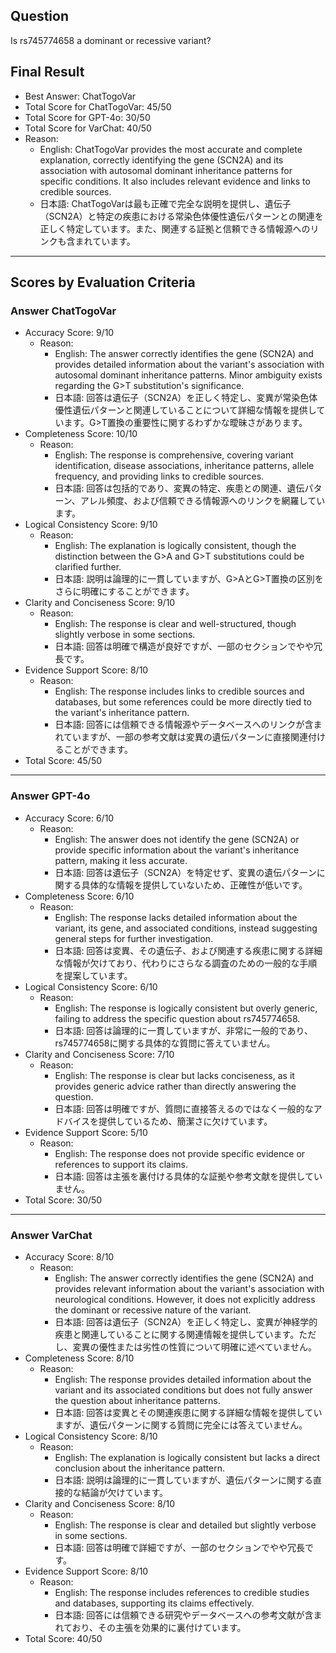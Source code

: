 ## Question

Is rs745774658 a dominant or recessive variant?

## Final Result

- Best Answer: ChatTogoVar
- Total Score for ChatTogoVar: 45/50
- Total Score for GPT-4o: 30/50
- Total Score for VarChat: 40/50
- Reason:
  - English: ChatTogoVar provides the most accurate and complete explanation, correctly identifying the gene (SCN2A) and its association with autosomal dominant inheritance patterns for specific conditions. It also includes relevant evidence and links to credible sources.
  - 日本語: ChatTogoVarは最も正確で完全な説明を提供し、遺伝子（SCN2A）と特定の疾患における常染色体優性遺伝パターンとの関連を正しく特定しています。また、関連する証拠と信頼できる情報源へのリンクも含まれています。

---

## Scores by Evaluation Criteria

### Answer ChatTogoVar
- Accuracy Score: 9/10
  - Reason: 
    - English: The answer correctly identifies the gene (SCN2A) and provides detailed information about the variant's association with autosomal dominant inheritance patterns. Minor ambiguity exists regarding the G>T substitution's significance.
    - 日本語: 回答は遺伝子（SCN2A）を正しく特定し、変異が常染色体優性遺伝パターンと関連していることについて詳細な情報を提供しています。G>T置換の重要性に関するわずかな曖昧さがあります。
- Completeness Score: 10/10
  - Reason: 
    - English: The response is comprehensive, covering variant identification, disease associations, inheritance patterns, allele frequency, and providing links to credible sources.
    - 日本語: 回答は包括的であり、変異の特定、疾患との関連、遺伝パターン、アレル頻度、および信頼できる情報源へのリンクを網羅しています。
- Logical Consistency Score: 9/10
  - Reason: 
    - English: The explanation is logically consistent, though the distinction between the G>A and G>T substitutions could be clarified further.
    - 日本語: 説明は論理的に一貫していますが、G>AとG>T置換の区別をさらに明確にすることができます。
- Clarity and Conciseness Score: 9/10
  - Reason: 
    - English: The response is clear and well-structured, though slightly verbose in some sections.
    - 日本語: 回答は明確で構造が良好ですが、一部のセクションでやや冗長です。
- Evidence Support Score: 8/10
  - Reason: 
    - English: The response includes links to credible sources and databases, but some references could be more directly tied to the variant's inheritance pattern.
    - 日本語: 回答には信頼できる情報源やデータベースへのリンクが含まれていますが、一部の参考文献は変異の遺伝パターンに直接関連付けることができます。
- Total Score: 45/50

---

### Answer GPT-4o
- Accuracy Score: 6/10
  - Reason: 
    - English: The answer does not identify the gene (SCN2A) or provide specific information about the variant's inheritance pattern, making it less accurate.
    - 日本語: 回答は遺伝子（SCN2A）を特定せず、変異の遺伝パターンに関する具体的な情報を提供していないため、正確性が低いです。
- Completeness Score: 6/10
  - Reason: 
    - English: The response lacks detailed information about the variant, its gene, and associated conditions, instead suggesting general steps for further investigation.
    - 日本語: 回答は変異、その遺伝子、および関連する疾患に関する詳細な情報が欠けており、代わりにさらなる調査のための一般的な手順を提案しています。
- Logical Consistency Score: 6/10
  - Reason: 
    - English: The response is logically consistent but overly generic, failing to address the specific question about rs745774658.
    - 日本語: 回答は論理的に一貫していますが、非常に一般的であり、rs745774658に関する具体的な質問に答えていません。
- Clarity and Conciseness Score: 7/10
  - Reason: 
    - English: The response is clear but lacks conciseness, as it provides generic advice rather than directly answering the question.
    - 日本語: 回答は明確ですが、質問に直接答えるのではなく一般的なアドバイスを提供しているため、簡潔さに欠けています。
- Evidence Support Score: 5/10
  - Reason: 
    - English: The response does not provide specific evidence or references to support its claims.
    - 日本語: 回答は主張を裏付ける具体的な証拠や参考文献を提供していません。
- Total Score: 30/50

---

### Answer VarChat
- Accuracy Score: 8/10
  - Reason: 
    - English: The answer correctly identifies the gene (SCN2A) and provides relevant information about the variant's association with neurological conditions. However, it does not explicitly address the dominant or recessive nature of the variant.
    - 日本語: 回答は遺伝子（SCN2A）を正しく特定し、変異が神経学的疾患と関連していることに関する関連情報を提供しています。ただし、変異の優性または劣性の性質について明確に述べていません。
- Completeness Score: 8/10
  - Reason: 
    - English: The response provides detailed information about the variant and its associated conditions but does not fully answer the question about inheritance patterns.
    - 日本語: 回答は変異とその関連疾患に関する詳細な情報を提供していますが、遺伝パターンに関する質問に完全には答えていません。
- Logical Consistency Score: 8/10
  - Reason: 
    - English: The explanation is logically consistent but lacks a direct conclusion about the inheritance pattern.
    - 日本語: 説明は論理的に一貫していますが、遺伝パターンに関する直接的な結論が欠けています。
- Clarity and Conciseness Score: 8/10
  - Reason: 
    - English: The response is clear and detailed but slightly verbose in some sections.
    - 日本語: 回答は明確で詳細ですが、一部のセクションでやや冗長です。
- Evidence Support Score: 8/10
  - Reason: 
    - English: The response includes references to credible studies and databases, supporting its claims effectively.
    - 日本語: 回答には信頼できる研究やデータベースへの参考文献が含まれており、その主張を効果的に裏付けています。
- Total Score: 40/50